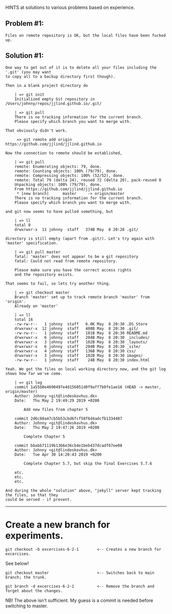 
HINTS at solutions to various problems based on experience.

Problem #1:
--------

    Files on remote repository is OK, but the local files have been fucked up.

Solution #1:
-----------

    One way to get out of it is to delete all your files including the '.git' (you may want
    to copy all to a backup directory first though).

    Then in a blank project directory do

        | => git init
        Initialized empty Git repository in /Users/johnny/repos/jjlind.github.io/.git/

        | => git pull
        There is no tracking information for the current branch.
        Please specify which branch you want to merge with.

    That obviously didn't work.

         => git remote add origin https://github.com/jjlind/jjlind.github.io

    Now the connection to remote should be established,

        | => git pull
        remote: Enumerating objects: 79, done.
        remote: Counting objects: 100% (79/79), done.
        remote: Compressing objects: 100% (52/52), done.
        remote: Total 79 (delta 24), reused 72 (delta 20), pack-reused 0
        Unpacking objects: 100% (79/79), done.
        From https://github.com/jjlind/jjlind.github.io
         * [new branch]      master     -> origin/master
        There is no tracking information for the current branch.
        Please specify which branch you want to merge with.

    and git now seems to have pulled something, but

        | => ll
        total 0
        drwxrwxr-x  11 johnny  staff   374B May  8 20:28 .git/

    directory is still empty (apart from .git/). Let's try again with 'master' specification.

        | => git pull master
        fatal: 'master' does not appear to be a git repository
        fatal: Could not read from remote repository.

        Please make sure you have the correct access rights
        and the repository exists.

    That seems to fail, so lets try another thing.

        | => git checkout master
        Branch 'master' set up to track remote branch 'master' from 'origin'.
        Already on 'master'

        | => ll
        total 16
        -rw-rw-r--   1 johnny  staff   6.0K May  8 20:30 .DS_Store
        drwxrwxr-x  12 johnny  staff   408B May  8 20:30 .git/
        -rw-rw-r--   1 johnny  staff   101B May  8 20:30 README.md
        drwxrwxr-x   6 johnny  staff   204B May  8 20:30 _includes/
        drwxrwxr-x   3 johnny  staff   102B May  8 20:30 _layouts/
        drwxrwxr-x   6 johnny  staff   204B May  8 20:30 _site/
        drwxrwxr-x   4 johnny  staff   136B May  8 20:30 css/
        drwxrwxr-x   3 johnny  staff   102B May  8 20:30 images/
        -rw-rw-r--   1 johnny  staff    24B May  8 20:30 index.html

    Yeah. We got the files on local working directory now, and the git log shows how far we've come.

        | => git log
        commit 1a55b0e4690497e4d156051d0f9aff7b0fe1ae16 (HEAD -> master, origin/master)
        Author: Johnny <git@lindeskovhus.dk>
        Date:   Thu May 2 19:49:29 2019 +0200

            Add new files from chapter 5

        commit 2d6c60a47cb5b53cbd6fcf58f6d4adcfb1334487
        Author: Johnny <git@lindeskovhus.dk>
        Date:   Thu May 2 19:47:26 2019 +0200

            Complete Chapter 5

        commit bbabb71119b1366e36cb4e1beb437dcadf67ee08
        Author: Johnny <git@lindeskovhus.dk>
        Date:   Tue Apr 30 14:20:43 2019 +0200

            Complete Chapter 5.7, but skip the final Exercises 5.7.6

        etc.
        etc.
        etc.

    And during the whole "solution" above, "jekyll" server kept tracking the files, so that they
    could be served - if present.

--------------------------------------------------------------------------------------------------------

Create a new branch for experiments.
====================================

    git checkout -b excercises-6-2-1        <-- Creates a new branch for excercises.

See below!

    git checkout master                     <-- Switches back to main branch; the trunk.

    git branch -d excercises-6-2-1          <-- Remove the branch and forget about the changes.

NB! The above isn't sufficient. My guess is a commit is needed before switching to master.

